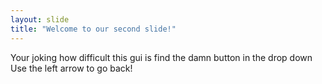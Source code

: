 ```yaml
---
layout: slide
title: "Welcome to our second slide!"
---
```

Your joking how difficult this gui is
find the damn button in the drop down
Use the left arrow to go back!
